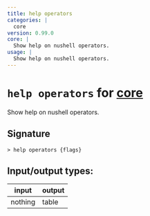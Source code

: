 ```yaml
---
title: help operators
categories: |
  core
version: 0.99.0
core: |
  Show help on nushell operators.
usage: |
  Show help on nushell operators.
---
```

<!-- This file is automatically generated. Please edit the command in https://github.com/nushell/nushell instead. -->

# `help operators` for [core](/commands/categories/core.md)

<div class='command-title'>Show help on nushell operators.</div>

## Signature

```> help operators {flags} ```


## Input/output types:

| input   | output |
| ------- | ------ |
| nothing | table  |
